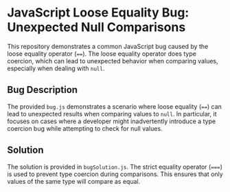 # JavaScript Loose Equality Bug: Unexpected Null Comparisons

This repository demonstrates a common JavaScript bug caused by the loose equality operator (`==`).  The loose equality operator does type coercion, which can lead to unexpected behavior when comparing values, especially when dealing with `null`.

## Bug Description

The provided `bug.js` demonstrates a scenario where loose equality (`==`) can lead to unexpected results when comparing values to `null`. In particular, it focuses on cases where a developer might inadvertently introduce a type coercion bug while attempting to check for null values.

## Solution

The solution is provided in `bugSolution.js`.  The strict equality operator (`===`) is used to prevent type coercion during comparisons.  This ensures that only values of the same type will compare as equal.